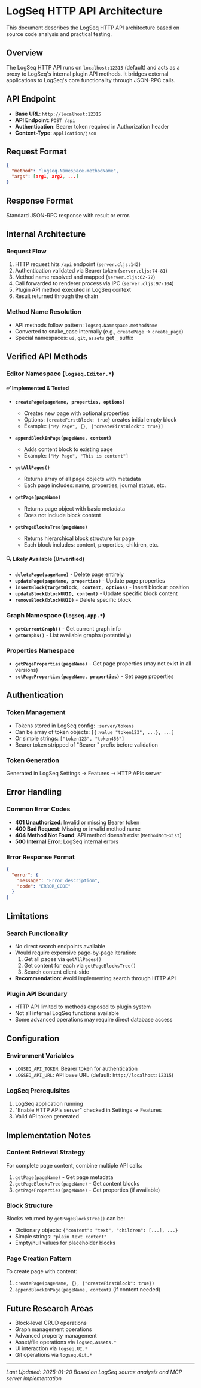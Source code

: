 # LogSeq HTTP API Architecture

This document describes the LogSeq HTTP API architecture based on source code analysis and practical testing.

## Overview

The LogSeq HTTP API runs on `localhost:12315` (default) and acts as a proxy to LogSeq's internal plugin API methods. It bridges external applications to LogSeq's core functionality through JSON-RPC calls.

## API Endpoint

- **Base URL**: `http://localhost:12315`
- **API Endpoint**: `POST /api`
- **Authentication**: Bearer token required in Authorization header
- **Content-Type**: `application/json`

## Request Format

```json
{
  "method": "logseq.Namespace.methodName",
  "args": [arg1, arg2, ...]
}
```

## Response Format

Standard JSON-RPC response with result or error.

## Internal Architecture

### Request Flow
1. HTTP request hits `/api` endpoint (`server.cljs:142`)
2. Authentication validated via Bearer token (`server.cljs:74-81`)
3. Method name resolved and mapped (`server.cljs:62-72`)
4. Call forwarded to renderer process via IPC (`server.cljs:97-104`)
5. Plugin API method executed in LogSeq context
6. Result returned through the chain

### Method Name Resolution
- API methods follow pattern: `logseq.Namespace.methodName`
- Converted to snake_case internally (e.g., `createPage` → `create_page`)
- Special namespaces: `ui`, `git`, `assets` get `_` suffix

## Verified API Methods

### Editor Namespace (`logseq.Editor.*`)

#### ✅ Implemented & Tested
- **`createPage(pageName, properties, options)`**
  - Creates new page with optional properties
  - Options: `{createFirstBlock: true}` creates initial empty block
  - Example: `["My Page", {}, {"createFirstBlock": true}]`

- **`appendBlockInPage(pageName, content)`**
  - Adds content block to existing page
  - Example: `["My Page", "This is content"]`

- **`getAllPages()`**
  - Returns array of all page objects with metadata
  - Each page includes: name, properties, journal status, etc.

- **`getPage(pageName)`**
  - Returns page object with basic metadata
  - Does not include block content

- **`getPageBlocksTree(pageName)`**
  - Returns hierarchical block structure for page
  - Each block includes: content, properties, children, etc.

#### 🔍 Likely Available (Unverified)
- **`deletePage(pageName)`** - Delete page entirely
- **`updatePage(pageName, properties)`** - Update page properties
- **`insertBlock(targetBlock, content, options)`** - Insert block at position
- **`updateBlock(blockUUID, content)`** - Update specific block content
- **`removeBlock(blockUUID)`** - Delete specific block

### Graph Namespace (`logseq.App.*`)
- **`getCurrentGraph()`** - Get current graph info
- **`getGraphs()`** - List available graphs (potentially)

### Properties Namespace
- **`getPageProperties(pageName)`** - Get page properties (may not exist in all versions)
- **`setPageProperties(pageName, properties)`** - Set page properties

## Authentication

### Token Management
- Tokens stored in LogSeq config: `:server/tokens`
- Can be array of token objects: `[{:value "token123", ...}, ...]`
- Or simple strings: `["token123", "token456"]`
- Bearer token stripped of "Bearer " prefix before validation

### Token Generation
Generated in LogSeq Settings → Features → HTTP APIs server

## Error Handling

### Common Error Codes
- **401 Unauthorized**: Invalid or missing Bearer token
- **400 Bad Request**: Missing or invalid method name
- **404 Method Not Found**: API method doesn't exist (`MethodNotExist`)
- **500 Internal Error**: LogSeq internal errors

### Error Response Format
```json
{
  "error": {
    "message": "Error description",
    "code": "ERROR_CODE"
  }
}
```

## Limitations

### Search Functionality
- No direct search endpoints available
- Would require expensive page-by-page iteration:
  1. Get all pages via `getAllPages()`
  2. Get content for each via `getPageBlocksTree()`  
  3. Search content client-side
- **Recommendation**: Avoid implementing search through HTTP API

### Plugin API Boundary
- HTTP API limited to methods exposed to plugin system
- Not all internal LogSeq functions available
- Some advanced operations may require direct database access

## Configuration

### Environment Variables
- `LOGSEQ_API_TOKEN`: Bearer token for authentication
- `LOGSEQ_API_URL`: API base URL (default: `http://localhost:12315`)

### LogSeq Prerequisites
1. LogSeq application running
2. "Enable HTTP APIs server" checked in Settings → Features
3. Valid API token generated

## Implementation Notes

### Content Retrieval Strategy
For complete page content, combine multiple API calls:
1. `getPage(pageName)` - Get page metadata
2. `getPageBlocksTree(pageName)` - Get content blocks
3. `getPageProperties(pageName)` - Get properties (if available)

### Block Structure
Blocks returned by `getPageBlocksTree()` can be:
- Dictionary objects: `{"content": "text", "children": [...], ...}`
- Simple strings: `"plain text content"`
- Empty/null values for placeholder blocks

### Page Creation Pattern
To create page with content:
1. `createPage(pageName, {}, {"createFirstBlock": true})`
2. `appendBlockInPage(pageName, content)` (if content needed)

## Future Research Areas

- Block-level CRUD operations
- Graph management operations  
- Advanced property management
- Asset/file operations via `logseq.Assets.*`
- UI interaction via `logseq.UI.*`
- Git operations via `logseq.Git.*`

---

*Last Updated: 2025-01-20*
*Based on LogSeq source analysis and MCP server implementation*